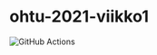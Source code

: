 # ohtu-2021-viikko1

![GitHub Actions](https://github.com/kivik-beep/ohtu-2021-viikko1/workflows/Java%20CI%20with%20Gradle/badge.svg)
